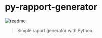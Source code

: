 # py-rapport-generator
[![readme](https://github.com/abadta_gheab/py-rapport-generator/actions/workflows/readme.yml/badge.svg)](https://github.com/abadta_gheab/py-rapport-generator/actions/workflows/readme.yml)

> Simple raport generator with Python.